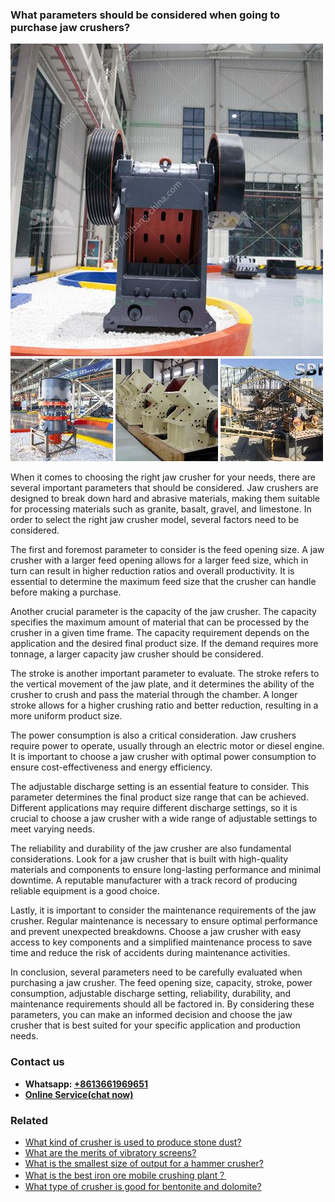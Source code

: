 <h3>What parameters should be considered when going to purchase jaw crushers?</h3><img src='1701744862.jpg' alt=''><p>When it comes to choosing the right jaw crusher for your needs, there are several important parameters that should be considered. Jaw crushers are designed to break down hard and abrasive materials, making them suitable for processing materials such as granite, basalt, gravel, and limestone. In order to select the right jaw crusher model, several factors need to be considered.</p><p>The first and foremost parameter to consider is the feed opening size. A jaw crusher with a larger feed opening allows for a larger feed size, which in turn can result in higher reduction ratios and overall productivity. It is essential to determine the maximum feed size that the crusher can handle before making a purchase.</p><p>Another crucial parameter is the capacity of the jaw crusher. The capacity specifies the maximum amount of material that can be processed by the crusher in a given time frame. The capacity requirement depends on the application and the desired final product size. If the demand requires more tonnage, a larger capacity jaw crusher should be considered.</p><p>The stroke is another important parameter to evaluate. The stroke refers to the vertical movement of the jaw plate, and it determines the ability of the crusher to crush and pass the material through the chamber. A longer stroke allows for a higher crushing ratio and better reduction, resulting in a more uniform product size.</p><p>The power consumption is also a critical consideration. Jaw crushers require power to operate, usually through an electric motor or diesel engine. It is important to choose a jaw crusher with optimal power consumption to ensure cost-effectiveness and energy efficiency.</p><p>The adjustable discharge setting is an essential feature to consider. This parameter determines the final product size range that can be achieved. Different applications may require different discharge settings, so it is crucial to choose a jaw crusher with a wide range of adjustable settings to meet varying needs.</p><p>The reliability and durability of the jaw crusher are also fundamental considerations. Look for a jaw crusher that is built with high-quality materials and components to ensure long-lasting performance and minimal downtime. A reputable manufacturer with a track record of producing reliable equipment is a good choice.</p><p>Lastly, it is important to consider the maintenance requirements of the jaw crusher. Regular maintenance is necessary to ensure optimal performance and prevent unexpected breakdowns. Choose a jaw crusher with easy access to key components and a simplified maintenance process to save time and reduce the risk of accidents during maintenance activities.</p><p>In conclusion, several parameters need to be carefully evaluated when purchasing a jaw crusher. The feed opening size, capacity, stroke, power consumption, adjustable discharge setting, reliability, durability, and maintenance requirements should all be factored in. By considering these parameters, you can make an informed decision and choose the jaw crusher that is best suited for your specific application and production needs.</p><h3>Contact us</h3><ul><li><strong>Whatsapp:&nbsp;<a href="https://wa.me/8613661969651">+8613661969651</a></strong></li><li><a href="https://swt.shibang-china.com/?git&amp;zhl&amp;What parameters should be considered when going to purchase jaw crushers"><strong>Online Service(chat now)</strong></a></li></ul><h3>Related</h3><ul><li><a href='What kind of crusher is used to produce stone dust.md'>What kind of crusher is used to produce stone dust?</a></li><li><a href='What are the merits of vibratory screens.md'>What are the merits of vibratory screens?</a></li><li><a href='What is the smallest size of output for a hammer crusher.md'>What is the smallest size of output for a hammer crusher?</a></li><li><a href='What is the best iron ore mobile crushing plant？.md'>What is the best iron ore mobile crushing plant？</a></li><li><a href='What type of crusher is good for bentonite and dolomite.md'>What type of crusher is good for bentonite and dolomite?</a></li></ul>
